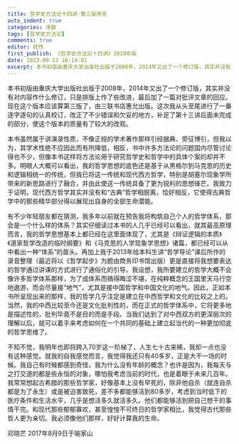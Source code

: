 ```yaml
---
title: 哲学史方法论十四讲-第三版序言
auto_indent: true
categories: 序跋
tags: [哲学史方法论]
comments: true
editor: 皎然
first_publish: 《哲学史方法论十四讲》2019年版
date: 2023-09-23 16:14:01
excerpt: 本书初版由重庆⼤学出版社出版于2008年，2014年⼜出了⼀个修订版，其实并没有对内容作什么修订，只是排版上作了些改进，最后加了⼀篇对批评⽂章的回应。现在这个版本应该算第三版了，由三联书店惠允出版。这次我从头⾄尾进⾏了⼀番逐字逐句的认真校订，改正了不少错误和⽋妥的地⽅，补⾜了第⼗三讲后⾯未完成的部分，使这个版本的质量有了较⼤的改观。
---
```

本书初版由重庆⼤学出版社出版于2008年，2014年⼜出了⼀个修订版，其实并没有对内容作什么修订，只是排版上作了些改进，最后加了⼀篇对批评⽂章的回应。现在这个版本应该算第三版了，由三联书店惠允出版。这次我从头⾄尾进⾏了⼀番逐字逐句的认真校订，改正了不少错误和⽋妥的地⽅，补⾜了第⼗三讲后⾯未完成的部分，使这个版本的质量有了较⼤的改观。

本书虽然属于讲演录性质，不像正规的学术著作那样引经据典、旁征博引，但我以为，其学术性绝不应因此⽽有所降低，相反，书中许多⽅法论的问题国内尽管讨论得也不少，但像本书这样将⽅法论⽤于研究哲学史和哲学中的具体个案的却并不多。明眼⼈⼤概可以看出，我的哲学思想的底⾊还是基于从⿊格尔到⻢克思的历史和逻辑相统⼀的传统，但我已将这⼀传统和现代西⽅哲学，特别是胡塞尔现象学所带来的新思路进⾏了融合，并由此使这⼀传统具备了更为锐利的思想锋芒。我致⼒于证明，现代西⽅哲学其实并没有和“古典”哲学相脱离，恰好相反，它使得古典哲学中的那些精华部分得以展现出⾃⾝的全部⽣命潜能。

有不少年轻朋友都在猜测，我多年以前就在预告我将构筑⾃⼰个⼈的哲学体系，那会是⼀个什么样的体系？其实仔细读过本书的⼈⼏乎已经可以看出，就其最⾼原理⽽⾔，我的哲学思想基本上都已经在这⾥⾯体现了，尤其是《辩证逻辑的本质》《道家哲学改造的临时纲要》和《⻢克思的⼈学现象学思想》诸篇，都已经可以从中看出⼀种“体系”的苗头。再加上我于2013年给本科⽣讲“哲学导论”课后所作的录⾳整理（最近将以《哲学起步》为题由商务印书馆出版）更是直接将我想要表达的哲学通过讲课的⽅式进⾏了通俗化的引导。我设想，我所要建⽴的哲学⼤概不会像许多哲学体系那样，为了成体系⽽搞得晦涩不堪，在纯粹概念的王国⾥天⻢⾏空地遨游，⽽会尽量接“地⽓”，尤其是接中国哲学和中国⽂化的地⽓。因此，正如本书所呈现出来的那样，我的哲学⼏乎注定是建⽴在中西哲学和⽂化的⽐较之上的。当然，我的中西⽐较⾄今还是⽂化批判性的，⽽在正式的哲学体系中，它将更多地是描述性的，批判毕竟不是⽬的⽽是⼿段。当我们达到了对中西双⽅的更深层次的理解以后，就可以着⼿来考虑如何在⼀个共同的基础上建⽴起当代的⼀种更加彻底的哲学思维了。

不知不觉，我明年也即将跨⼊70岁这⼀阶梯了，⼈⽣七⼗古来稀，我却⼀点也没有这种感觉。就我的⾃我感觉⽽⾔，我觉得我还只有40多岁，正是⼤⼲⼀场的时候。我⾃⼰有时候都感到奇怪，我为什么没有年龄的概念？也许是因为，我每天与之打交道的都是些永恒的对象，哪怕我考虑当前的时代，也是着眼于未来⼏百年。我常常想起古希腊的那些哲学家，好像基本上没有早死的，除⾮他⾃杀（就连⾃杀都是为了永⽣）或是被迫害致死，差不多都能够活到80多岁，考虑到当时低下的医疗条件和⽣活⽔平，⼏乎是想活多久就活多久。他们都能够活到把⾃⼰想⼲的事情⼲完。和现代那些郁郁寡欢，甚⾄惶惶不可终⽇的哲学家相⽐，我觉得古代那些哲⼈更为亲切。我必须像他们那样，好好计算我的⽣命。

邓晓芒
2017年8⽉9⽇于喻家⼭
